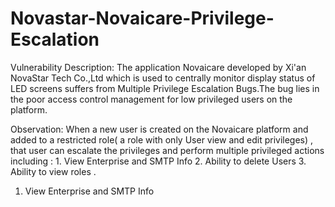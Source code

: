 # Novastar-Novaicare-Privilege-Escalation

Vulnerability Description: The application Novaicare developed by Xi'an NovaStar Tech Co.,Ltd which is used to centrally monitor display status of LED screens suffers from Multiple Privilege Escalation Bugs.The bug lies in the poor access control management for low privileged users on the platform.

Observation: When a new user is created on the Novaicare platform and added to a restricted role( a role with only User view and edit privileges) , that user can escalate the privileges and perform multiple privileged actions including : 1. View Enterprise and SMTP Info 2. Ability to delete Users 3. Ability to view roles .

1. View Enterprise and SMTP Info






